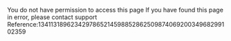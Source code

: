 You do not have permission to access this page If you have found this page in error, please contact support Reference:134113189623429786521459885286250987406920034968299102359